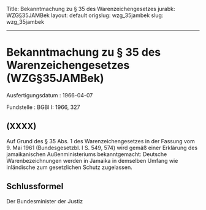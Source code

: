 Title: Bekanntmachung zu § 35 des Warenzeichengesetzes
jurabk: WZG§35JAMBek
layout: default
origslug: wzg_35jambek
slug: wzg_35jambek

---

# Bekanntmachung zu § 35 des Warenzeichengesetzes (WZG§35JAMBek)

Ausfertigungsdatum
:   1966-04-07

Fundstelle
:   BGBl I: 1966, 327



## (XXXX)

Auf Grund des § 35 Abs. 1 des Warenzeichengesetzes in der Fassung vom
9\. Mai 1961 (Bundesgesetzbl. I S. 549, 574) wird gemäß einer Erklärung
des jamaikanischen Außenministeriums bekanntgemacht:
Deutsche Warenbezeichnungen werden in Jamaika in demselben Umfang wie
inländische zum gesetzlichen Schutz zugelassen.


## Schlussformel

Der Bundesminister der Justiz

